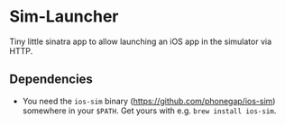 Sim-Launcher
============

Tiny little sinatra app to allow launching an iOS app in the simulator via HTTP.

Dependencies
------------

 - You need the `ios-sim` binary (https://github.com/phonegap/ios-sim) somewhere 
 in your `$PATH`. Get yours with e.g. `brew install ios-sim`.
